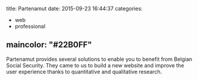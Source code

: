 title: Partenamut
date: 2015-09-23 16:44:37
categories:
- web
- professional

maincolor: "#22B0FF"
---

Partenamut provides several solutions to enable you to benefit from Belgian
Social Security. They came to us to build a new website and improve the user
experience thanks to quantitative and qualitative research.
